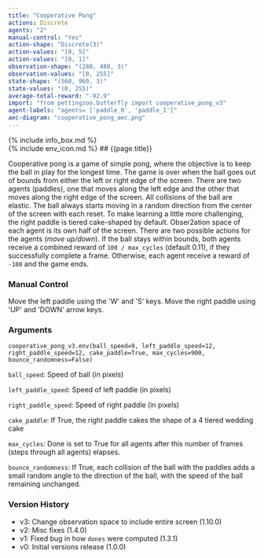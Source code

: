 ```yaml
---
title: "Cooperative Pong"
actions: Discrete
agents: "2"
manual-control: "Yes"
action-shape: "Discrete(3)"
action-values: "[0, 5]"
action-values: "[0, 1]"
observation-shape: "(280, 480, 3)"
observation-values: "[0, 255]"
state-shape: "(560, 960, 3)"
state-values: "(0, 255)"
average-total-reward: "-92.9"
import: "from pettingzoo.butterfly import cooperative_pong_v3"
agent-labels: "agents= ['paddle_0', 'paddle_1']"
aec-diagram: "cooperative_pong_aec.png"
---
```


<div class="docu-info" markdown="1">
{% include info_box.md %}
</div>

<div class="docu-content" markdown="1">
<div class="appear_big env-title" markdown="1">
{% include env_icon.md %}
## {{page.title}}
</div>



Cooperative pong is a game of simple pong, where the objective is to keep the ball in play for the longest time. The game is over when the ball goes out of bounds from either the left or right edge of the screen. There are two agents (paddles), one that moves along the left edge and the other that moves along the right edge of the screen. All collisions of the ball are elastic. The ball always starts moving in a random direction from the center of the screen with each reset. To make learning a little more challenging, the right paddle is tiered cake-shaped by default. Obser2ation space of each agent is its own half of the screen. There are two possible actions for the agents (_move up/down_). If the ball stays within bounds, both agents receive a combined reward of `100 / max_cycles` (default 0.11), if they successfully complete a frame. Otherwise, each agent receive a reward of `-100` and the game ends.


### Manual Control

Move the left paddle using the 'W' and 'S' keys. Move the right paddle using 'UP' and 'DOWN' arrow keys.

### Arguments

```
cooperative_pong_v3.env(ball_speed=9, left_paddle_speed=12,
right_paddle_speed=12, cake_paddle=True, max_cycles=900, bounce_randomness=False)
```

`ball_speed`: Speed of ball (in pixels)

`left_paddle_speed`: Speed of left paddle (in pixels)

`right_paddle_speed`: Speed of right paddle (in pixels)

`cake_paddle`: If True, the right paddle cakes the shape of a 4 tiered wedding cake

`max_cycles`: Done is set to True for all agents after this number of frames (steps through all agents) elapses.

`bounce_randomness`: If True, each collision of the ball with the paddles adds a small random angle to the direction of the ball, with the speed of the ball remaining unchanged.

### Version History

* v3: Change observation space to include entire screen (1.10.0)
* v2: Misc fixes (1.4.0)
* v1: Fixed bug in how `dones` were computed (1.3.1)
* v0: Initial versions release (1.0.0)
</div>